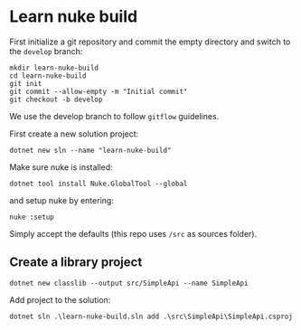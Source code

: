 # Learn nuke build 

First initialize a git repository and commit the empty directory and switch to the `develop` branch: 
```
mkdir learn-nuke-build
cd learn-nuke-build
git init
git commit --allow-empty -m "Initial commit"
git checkout -b develop 
```
We use the develop branch to follow `gitflow` guidelines. 

First create a new solution project: 
```
dotnet new sln --name "learn-nuke-build"
```

Make sure nuke is installed: 
```
dotnet tool install Nuke.GlobalTool --global
```

and setup nuke by entering: 
```
nuke :setup
```
Simply accept the defaults (this repo uses `/src` as sources folder). 

## Create a library project

```
dotnet new classlib --output src/SimpleApi --name SimpleApi
```

Add project to the solution: 
```
dotnet sln .\learn-nuke-build.sln add .\src\SimpleApi\SimpleApi.csproj
```
